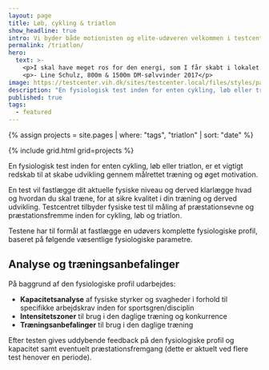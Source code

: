 ```yaml
---
layout: page
title: Løb, cykling & triatlon
show_headline: true
intro: Vi byder både motionisten og elite-udøveren velkommen i testcentret.
permalink: /triatlon/
hero:
  text: >-
    <p>I skal have meget ros for den energi, som I får skabt i lokalet. Stemningen var meget professionel, men samtidig afslappet - det var meget motiverende.</p>
    <p>- Line Schulz, 800m & 1500m DM-sølvvinder 2017</p>
image: https://testcenter.vih.dk/sites/testcenter.local/files/styles/panopoly_image_spotlight/public/pages/2k2a1286-2.jpg?itok=QnD06aaN
description: "En fysiologisk test inden for enten cykling, løb eller triatlon, er et vigtigt redskab til at skabe udvikling gennem målrettet træning og øget motivation."
published: true
tags:
  - featured
---
```


{% assign projects = site.pages | where: "tags", "triatlon" | sort: "date" %}

{% include grid.html grid=projects %}

En fysiologisk test inden for enten cykling, løb eller triatlon, er et vigtigt redskab til at skabe udvikling gennem målrettet træning og øget motivation.

En test vil fastlægge dit aktuelle fysiske niveau og derved klarlægge hvad og hvordan du skal træne, for at sikre kvalitet i din træning og derved udvikling. Testcentret tilbyder fysiske test til måling af præstationsevne og præstationsfremme inden for cykling, løb og triatlon.

Testene har til formål at fastlægge en udøvers komplette fysiologiske profil, baseret på følgende væsentlige fysiologiske parametre.

## Analyse og træningsanbefalinger

På baggrund af den fysiologiske profil udarbejdes:

* **Kapacitetsanalyse** af fysiske styrker og svagheder i forhold til specifikke arbejdskrav inden for sportsgren/disciplin
* **Intensitetszoner** til brug i den daglige træning og konkurrence
* **Træningsanbefalinger** til brug i den daglige træning

Efter testen gives uddybende feedback på den fysiologiske profil og kapacitet samt eventuelt præstationsfremgang (dette er aktuelt ved flere test henover en periode).
